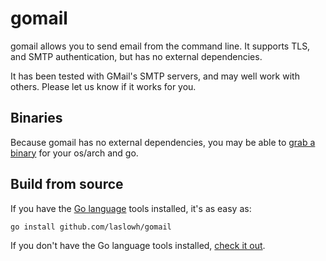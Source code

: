 gomail
======

gomail allows you to send email from the command line.  It supports TLS,
and SMTP authentication, but has no external dependencies.

It has been tested with GMail's SMTP servers, and may well work with others.
Please let us know if it works for you.


Binaries
--------

Because gomail has no external dependencies, you may be able to [grab a binary](https://github.com/laslowh/gomail/downloads) for your os/arch and go.



Build from source
-----------------

If you have the [Go language](http://golang.org) tools installed, it's as easy as:

    go install github.com/laslowh/gomail

If you don't have the Go language tools installed, [check it out](http://golang.org/doc/install.html).